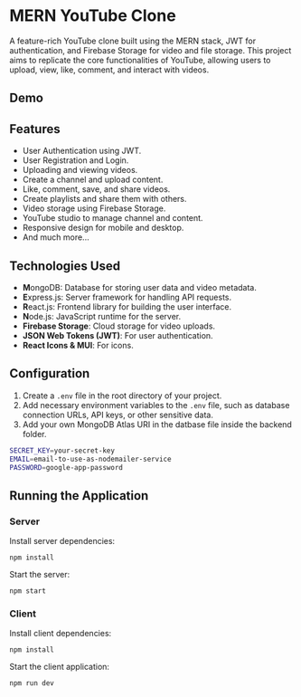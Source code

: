 # MERN YouTube Clone


A feature-rich YouTube clone built using the MERN stack, JWT for authentication, and Firebase Storage for video and file storage. This project aims to replicate the core functionalities of YouTube, allowing users to upload, view, like, comment, and interact with videos.


## Demo



## Features

- User Authentication using JWT.
- User Registration and Login.
- Uploading and viewing videos.
- Create a channel and upload content.
- Like, comment, save, and share videos.
- Create playlists and share them with others.
- Video storage using Firebase Storage.
- YouTube studio to manage channel and content.
- Responsive design for mobile and desktop.
- And much more...

## Technologies Used

- **M**ongoDB: Database for storing user data and video metadata.
- **E**xpress.js: Server framework for handling API requests.
- **R**eact.js: Frontend library for building the user interface.
- **N**ode.js: JavaScript runtime for the server.
- **Firebase Storage**: Cloud storage for video uploads.
- **JSON Web Tokens (JWT)**: For user authentication.
- **React Icons & MUI**: For icons.


## Configuration
1. Create a `.env` file in the root directory of your project.
2. Add necessary environment variables to the `.env` file, such as database connection URLs, API keys, or other sensitive data.
3. Add your own MongoDB Atlas URI in the datbase file inside the backend folder.

```bash
SECRET_KEY=your-secret-key
EMAIL=email-to-use-as-nodemailer-service
PASSWORD=google-app-password
```

## Running the Application
### Server
Install server dependencies:

``npm install``

Start the server:

``npm start``


### Client
Install client dependencies:

``npm install``

Start the client application:

``npm run dev``

